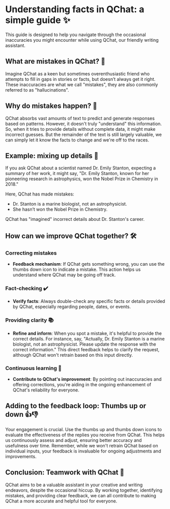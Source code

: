 # Understanding facts in QChat: a simple guide ✨

This guide is designed to help you navigate through the occasional inaccuracies you might encounter while using QChat, our friendly writing assistant.

## What are mistakes in QChat? 🤖

Imagine QChat as a keen but sometimes overenthusiastic friend who attempts to fill in gaps in stories or facts, but doesn’t always get it right. These inaccuracies are what we call "mistakes", they are also commonly referred to as "hallucinations".

## Why do mistakes happen? 🧐

QChat absorbs vast amounts of text to predict and generate responses based on patterns. However, it doesn't truly "understand" this information. So, when it tries to provide details without complete data, it might make incorrect guesses. But the remainder of the text is still largely valuable, we can simply let it know the facts to change and we're off to the races.

## Example: mixing up details 📝

If you ask QChat about a scientist named Dr. Emily Stanton, expecting a summary of her work, it might say, "Dr. Emily Stanton, known for her pioneering research in astrophysics, won the Nobel Prize in Chemistry in 2018."

Here, QChat has made mistakes:

- Dr. Stanton is a marine biologist, not an astrophysicist.
- She hasn’t won the Nobel Prize in Chemistry.

QChat has "imagined" incorrect details about Dr. Stanton's career.

## How can we improve QChat together? 🛠

### Correcting mistakes

- **Feedback mechanism**: If QChat gets something wrong, you can use the thumbs down icon to indicate a mistake. This action helps us understand where QChat may be going off track.

### Fact-checking ✔️

- **Verify facts**: Always double-check any specific facts or details provided by QChat, especially regarding people, dates, or events.

### Providing clarity 📚

- **Refine and inform**: When you spot a mistake, it's helpful to provide the correct details. For instance, say, "Actually, Dr. Emily Stanton is a marine biologist, not an astrophysicist. Please update the response with the correct information." This direct feedback helps to clarify the request, although QChat won't retrain based on this input directly.

### Continuous learning 🌱

- **Contribute to QChat's improvement**: By pointing out inaccuracies and offering corrections, you're aiding in the ongoing enhancement of QChat's reliability for everyone.

## Adding to the feedback loop: Thumbs up or down 👍👎

Your engagement is crucial. Use the thumbs up and thumbs down icons to evaluate the effectiveness of the replies you receive from QChat. This helps us continuously assess and adjust, ensuring better accuracy and usefulness over time. Remember, while we won't retrain QChat based on individual inputs, your feedback is invaluable for ongoing adjustments and improvements.

## Conclusion: Teamwork with QChat 🌟

QChat aims to be a valuable assistant in your creative and writing endeavors, despite the occasional hiccup. By working together, identifying mistakes, and providing clear feedback, we can all contribute to making QChat a more accurate and helpful tool for everyone.
